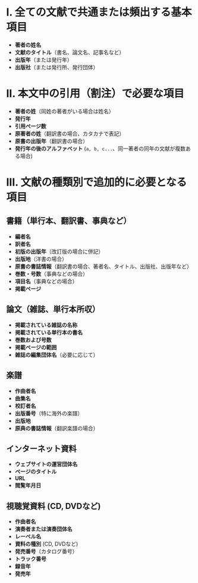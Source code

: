 # I. 全ての文献で共通または頻出する基本項目

* **著者の姓名** 
* **文献のタイトル**（書名、論文名、記事名など） 
* **出版年**（または発行年） 
* **出版社**（または発行所、発行団体） 

# II. 本文中の引用（割注）で必要な項目

* **著者の姓**（同姓の著者がいる場合は姓名） 
* **発行年** 
* **引用ページ数** 
* **原著者の姓**（翻訳書の場合、カタカナで表記） 
* **原書の出版年**（翻訳書の場合） 
* **発行年の後のアルファベット** (`a, b, c...`、同一著者の同年の文献が複数ある場合) 

# III. 文献の種類別で追加的に必要となる項目

## **書籍（単行本、翻訳書、事典など）**
* **編者名** 
* **訳者名** 
* **初版の出版年**（改訂版の場合に併記） 
* **出版地**（洋書の場合） 
* **原書の書誌情報**（翻訳書の場合、著者名、タイトル、出版社、出版年など） 
* **巻数・号数**（事典などの場合） 
* **項目名**（事典などの場合） 
* **掲載ページ** 

## **論文（雑誌、単行本所収）**
* **掲載されている雑誌の名称** 
* **掲載されている単行本の書名** 
* **巻数および号数** 
* **掲載ページの範囲** 
* **雑誌の編集団体名**（必要に応じて） 

## **楽譜**
* **作曲者名** 
* **曲集名** 
* **校訂者名** 
* **出版番号**（特に海外の楽譜） 
* **出版地** 
* **原典の書誌情報**（翻訳楽譜の場合） 

## **インターネット資料**
* **ウェブサイトの運営団体名** 
* **ページのタイトル** 
* **URL** 
* **閲覧年月日** 

## **視聴覚資料 (CD, DVDなど)**
* **作曲者名** 
* **演奏者または演奏団体名** 
* **レーベル名** 
* **資料の種別** (CD, DVDなど) 
* **発売番号**（カタログ番号） 
* **トラック番号** 
* **録音年** 
* **発売年** 